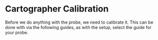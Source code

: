 # Cartographer Calibration

Before we do anything with the probe, we need to calibrate it. This can be done with via the following guides, as with the setup, select the guide for your probe.&#x20;
